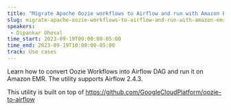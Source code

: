 ```yaml
---
title: "Migrate Apache Oozie workflows to Airflow and run with Amazon EMR"
slug: migrate-apache-oozie-workflows-to-airflow-and-run-with-amazon-emr
speakers:
 - Dipankar Ghosal
time_start: 2023-09-19T09:00:00-05:00
time_end: 2023-09-19T10:00:00-05:00
track: Use cases
---
```


Learn how to convert Oozie Workflows into Airflow DAG and run it on Amazon EMR. The utility supports Airflow 2.4.3. 

This utility is built on top of https://github.com/GoogleCloudPlatform/oozie-to-airflow 